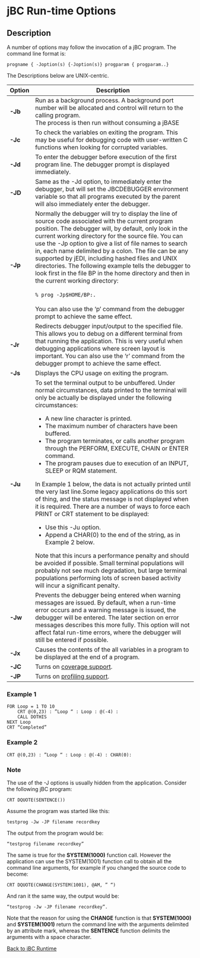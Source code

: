 # jBC Run-time Options

<PageHeader />

## Description

A number of options may follow the invocation of a jBC program. The command line format is:

```
progname { -Joption(s) {-Joption(s)} progparam { progparam..}
```

The Descriptions below are UNIX-centric.

| Option | Description |
| --- | --- |
| **-Jb** | Run as a background process. A background port number will be allocated and control will return to the calling program.<br>The process is then run without consuming a jBASE|
| **-Jc** | To check the variables on exiting the program. This may be useful for debugging code with user-written C functions when looking for corrupted variables. |
| **-Jd** | To enter the debugger before execution of the first program line. The debugger prompt is displayed immediately. |
| **-JD** | Same as the -Jd option, to immediately enter the debugger, but will set the JBCDEBUGGER environment variable so that all programs executed by the parent will also immediately enter the debugger. |
| **-Jp** | Normally the debugger will try to display the line of source code associated with the current program position. The debugger will, by default, only look in the current working directory for the source file. You can use the -Jp option to give a list of file names to search in, each name delimited by a colon. The file can be any supported by jEDI, including hashed files and UNIX directories. The following example tells the debugger to look first in the file BP in the home directory and then in the current working directory:<br><br>`% prog -Jp$HOME/BP:.`<br><br>You can also use the ‘p’ command from the debugger prompt to achieve the same effect. |
| **-Jr** | Redirects debugger input/output to the specified file. This allows you to debug on a different terminal from that running the application. This is very useful when debugging applications where screen layout is important. You can also use the ‘r’ command from the debugger prompt to achieve the same effect. |
| **-Js** | Displays the CPU usage on exiting the program. |
| **-Ju** | To set the terminal output to be unbuffered. Under normal circumstances, data printed to the terminal will only be actually be displayed under the following circumstances:<ul><li>A new line character is printed.</li><li>The maximum number of characters have been buffered.</li><li>The program terminates, or calls another program through the PERFORM, EXECUTE, CHAIN or ENTER command.</li><li>The program pauses due to execution of an INPUT, SLEEP or RQM statement.</li></ul>In Example 1 below, the data is not actually printed until the very last line.Some legacy applications do this sort of thing, and the status message is not displayed when it is required. There are a number of ways to force each PRINT or CRT statement to be displayed:<ul><li>Use this -Ju option.</li><li>Append a CHAR(0) to the end of the string, as in Example 2 below.</li></ul>Note that this incurs a performance penalty and should be avoided if possible. Small terminal populations will probably not see much degradation, but large terminal populations performing lots of screen based activity will incur a significant penalty. |
| **-Jw** | Prevents the debugger being entered when warning messages are issued. By default, when a run-time error occurs and a warning message is issued, the debugger will be entered. The later section on error messages describes this more fully. This option will not affect fatal run-time errors, where the debugger will still be entered if possible. |
| **-Jx** | Causes the contents of the all variables in a program to be displayed at the end of a program. |
| **-JC** | Turns on [coverage support](./../../tools/jcover/README.md). |
| **-JP** | Turns on [profiling support](./../../tools/jprof/README.md). |

### Example 1

```
FOR Loop = 1 TO 10
    CRT @(0,23) : ”Loop “ : Loop : @(-4) :
    CALL DOTHIS
NEXT Loop
CRT “Completed”
```

### Example 2  

```
CRT @(0,23) : ”Loop “ : Loop : @(-4) : CHAR(0):
```

### Note

The use of the -J options is usually hidden from the application. Consider the following jBC program:

```
CRT DQUOTE(SENTENCE())
```

Assume the program was started like this:

```
testprog -Jw -JP filename recordkey
```

The output from the program would be:

```
“testprog filename recordkey”
```

The same is true for the **SYSTEM(1000)** function call. However the application can use the SYSTEM(1001) function call to obtain all the command line arguments, for example if you changed the source code to become:

```
CRT DQUOTE(CHANGE(SYSTEM(1001), @AM, ” “)
```

And ran it the same way, the output would be:

```
“testprog -Jw -JP filename recordkey”.
```

Note that the reason for using the **CHANGE** function is that **SYSTEM(1000)** and **SYSTEM(1001)** return the command line with the arguments delimited by an attribute mark, whereas the **SENTENCE** function delimits the arguments with a space character.

[Back to jBC Runtime](./../README.md)

<PageFooter />
